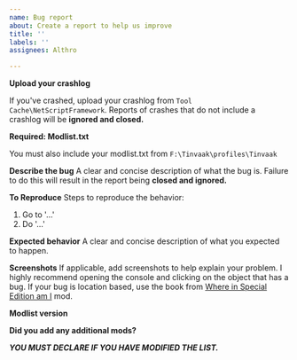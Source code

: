 ```yaml
---
name: Bug report
about: Create a report to help us improve
title: ''
labels: ''
assignees: Althro

---
```


**Upload your crashlog**

If you've crashed, upload your crashlog from `Tool Cache\NetScriptFramework`. Reports of crashes that do not include a crashlog will be **ignored and closed.**

**Required: Modlist.txt**

You must also include your modlist.txt from `F:\Tinvaak\profiles\Tinvaak`

**Describe the bug**
A clear and concise description of what the bug is. Failure to do this will result in the report being **closed and ignored.**

**To Reproduce**
Steps to reproduce the behavior:

1. Go to '...'
2. Do '...'

**Expected behavior**
A clear and concise description of what you expected to happen.

**Screenshots**
If applicable, add screenshots to help explain your problem. I highly recommend opening the console and clicking on the object that has a bug. If your bug is location based, use the book from [Where in Special Edition am I](https://www.nexusmods.com/skyrimspecialedition/mods/30907) mod.

**Modlist version**

**Did you add any additional mods?**

***YOU MUST DECLARE IF YOU HAVE MODIFIED THE LIST.***
